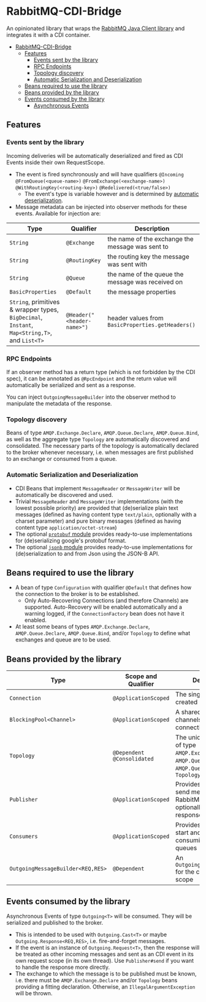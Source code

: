 # RabbitMQ-CDI-Bridge

An opinionated library that wraps the [RabbitMQ Java Client library](https://www.rabbitmq.com/java-client.html) and
integrates it with a CDI container.

<!-- TOC -->

* [RabbitMQ-CDI-Bridge](#rabbitmq-cdi-bridge)
    * [Features](#features)
        * [Events sent by the library](#events-sent-by-the-library)
        * [RPC Endpoints](#rpc-endpoints)
        * [Topology discovery](#topology-discovery)
        * [Automatic Serialization and Deserialization](#automatic-serialization-and-deserialization)
    * [Beans required to use the library](#beans-required-to-use-the-library)
    * [Beans provided by the library](#beans-provided-by-the-library)
    * [Events consumed by the library](#events-consumed-by-the-library)
        * [Asynchronous Events](#asynchronous-events)

<!-- TOC -->

## Features

### Events sent by the library

Incoming deliveries will be automatically deserialized and fired as CDI Events inside their own
RequestScope.

* The event is fired synchronously and will have
  qualifiers `@Incoming` `@FromQueue(<queue-name>)` `@FromExchange(<exchange-name>)` `@WithRoutingKey(<routing-key>)`  `@Redelivered(<true/false>)`
    * The event's type is variable however and is determined
      by [automatic deserialization](#automatic-serialization-and-deserialization).
* Message metadata can be injected into observer methods for these events. Available for injection are:

| Type                                                                                          | Qualifier                  | Description                                       |
|-----------------------------------------------------------------------------------------------|----------------------------|---------------------------------------------------|
| `String`                                                                                      | `@Exchange`                | the name of the exchange the message was sent to  |
| `String`                                                                                      | `@RoutingKey`              | the routing key the message was sent with         |
| `String`                                                                                      | `@Queue`                   | the name of the queue the message was received on |
| `BasicProperties`                                                                             | `@Default`                 | the message properties                            |
| `String`, primitives & wrapper types, `BigDecimal`, `Instant`, `Map<String,T>`, and `List<T>` | `@Header("<header-name>")` | header values from `BasicProperties.getHeaders()` |

### RPC Endpoints

If an observer method has a return type (which is not forbidden by the CDI spec), it can be annotated as `@RpcEndpoint`
and the return value will automatically be serialized and sent as a response.

You can inject `OutgoingMessageBuilder` into the observer method to manipulate the metadata of the response.

### Topology discovery

Beans of type `AMQP.Exchange.Declare`, `AMQP.Queue.Declare`, `AMQP.Queue.Bind`, as well as the aggregate type `Topology`
are automatically discovered and consolidated. The necessary parts of the topology is
automatically declared to the broker whenever necessary, i.e. when messages are first published to an exchange or
consumed from a queue.

### Automatic Serialization and Deserialization

* CDI Beans that implement `MessageReader` or `MessageWriter` will be automatically be discovered and used.
* Trivial `MessageReader` and `MessageWriter` implementations (with the lowest possible priority) are provided
  that (de)serialize plain text messages (defined as having content type `text/plain`, optionally with a charset
  parameter) and pure binary messages (defined as having content type `application/octet-stream`)
* The optional [`protobuf` module](./protobuf) provides ready-to-use implementations for (de)serializing google's
  protobuf format.
* The optional [`jsonb` module](./jsonb) provides ready-to-use implementations for (de)serialization to and from
  Json using the JSON-B API.

## Beans required to use the library

* A bean of type `Configuration` with qualifier `@Default` that defines how the connection to the broker is to be
  established.
    * Only Auto-Recovering Connections (and therefore Channels) are supported. Auto-Recovery will be enabled
      automatically and a warning logged, if the `ConnectionFactory` bean does not have it enabled.
* At least some beans of types `AMQP.Exchange.Declare`, `AMQP.Queue.Declare`, `AMQP.Queue.Bind`, and/or `Topology` to
  define what exchanges and queue are to be used.

## Beans provided by the library

| Type                              | Scope and Qualifier          | Description                                                                                                    |
|-----------------------------------|------------------------------|----------------------------------------------------------------------------------------------------------------|
| `Connection`                      | `@ApplicationScoped`         | The single connection created by the library                                                                   |
| `BlockingPool<Channel>`           | `@ApplicationScoped`         | A shared pool of channels for the same connection                                                              |
| `Topology`                        | `@Dependent` `@Consolidated` | The union of all beans of type `AMQP.Exchange.Declare`, `AMQP.Queue.Declare`, `AMQP.Queue.Bind`, or `Topology` |
| `Publisher`                       | `@ApplicationScoped`         | Provides methods to send messages to the RabbitMQ broker, optionally receiving a response                      |
| `Consumers`                       | `@ApplicationScoped`         | Provides methods to start and stop consuming from queues                                                       |
| `OutgoingMessageBuilder<REQ,RES>` | `@Dependent`                 | An `OutgoingMessageBuilder` for the current request scope                                                      |

## Events consumed by the library

Asynchronous Events of type `Outgoing<T>` will be consumed. They will be serialized and published to the broker.

* This is intended to be used with `Outgoing.Cast<T>` or maybe `Outgoing.Response<REQ,RES>`, i.e. fire-and-forget
  messages.
* If the event is an instance of `Outgoing.Request<T>`, then the response will be treated as other incoming messages
  and sent as an CDI event in its own request scope (in its own thread). Use `Publisher#send` if you want to handle
  the response more directly.
* The exchange to which the message is to be published must be known, i.e. there must be `AMQP.Exchange.Declare`
  and/or `Topology` beans providing a fitting declaration. Otherwise, an `IllegalArgumentException` will be thrown.
